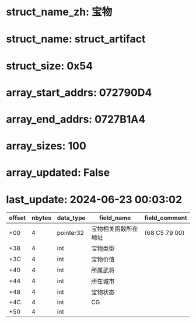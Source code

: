 # struct_name_zh: 宝物
# struct_name: struct_artifact
# struct_size: 0x54
# array_start_addrs: 072790D4
# array_end_addrs: 0727B1A4
# array_sizes: 100
# array_updated: False
# last_update: 2024-06-23 00:03:02


| offset | nbytes | data_type | field_name           | field_comment |
| ------ | ------ | --------- | -------------------- | ------------- |
| +00    | 4      | pointer32 | 宝物相关函数所在地址 | (68 C5 79 00) |
| +38    | 4      | int       | 宝物类型             |               |
| +3C    | 4      | int       | 宝物价值             |               |
| +40    | 4      | int       | 所属武将             |               |
| +44    | 4      | int       | 所在城市             |               |
| +48    | 4      | int       | 宝物状态             |               |
| +4C    | 4      | int       | CG                   |               |
| +50    | 4      | int       |                      |               |
